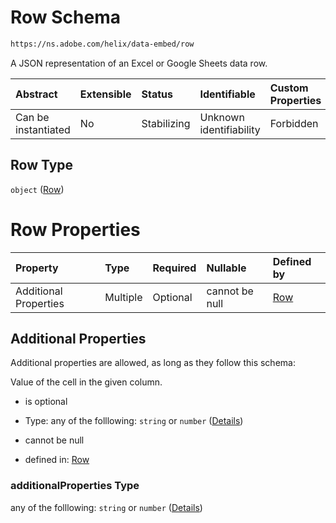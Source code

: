 # Row Schema

```txt
https://ns.adobe.com/helix/data-embed/row
```

A JSON representation of an Excel or Google Sheets data row.

| Abstract            | Extensible | Status      | Identifiable            | Custom Properties | Additional Properties | Access Restrictions | Defined In                                                |
| :------------------ | :--------- | :---------- | :---------------------- | :---------------- | :-------------------- | :------------------ | :-------------------------------------------------------- |
| Can be instantiated | No         | Stabilizing | Unknown identifiability | Forbidden         | Allowed               | none                | [row.schema.json](row.schema.json "open original schema") |

## Row Type

`object` ([Row](row.md))

# Row Properties

| Property              | Type     | Required | Nullable       | Defined by                                                                                           |
| :-------------------- | :------- | :------- | :------------- | :--------------------------------------------------------------------------------------------------- |
| Additional Properties | Multiple | Optional | cannot be null | [Row](row-additionalproperties.md "https://ns.adobe.com/helix/data-embed/row#/additionalProperties") |

## Additional Properties

Additional properties are allowed, as long as they follow this schema:

Value of the cell in the given column.

*   is optional

*   Type: any of the folllowing: `string` or `number` ([Details](row-additionalproperties.md))

*   cannot be null

*   defined in: [Row](row-additionalproperties.md "https://ns.adobe.com/helix/data-embed/row#/additionalProperties")

### additionalProperties Type

any of the folllowing: `string` or `number` ([Details](row-additionalproperties.md))
